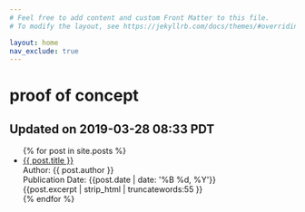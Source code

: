```yaml
---
# Feel free to add content and custom Front Matter to this file.
# To modify the layout, see https://jekyllrb.com/docs/themes/#overriding-theme-defaults

layout: home
nav_exclude: true
---
```

<h1>proof of concept</h1>
<h2>Updated on 2019-03-28 08:33 PDT</h2>
<ul>
  {% for post in site.posts %}
    <li class="article-list">
      <a href="{{ post.url | prepend: site.baseurl }}">{{ post.title }}</a><br>
      <div class="author">Author: {{ post.author }}</div>
      <div class="publication-date">Publication Date: <time datetime="{{post.date | date: '%F'}}">{{post.date | date: '%B %d, %Y'}}</time></div>
      <div class="excerpt">{{post.excerpt | strip_html | truncatewords:55 }}</div>
    </li>
  {% endfor %}
</ul>
